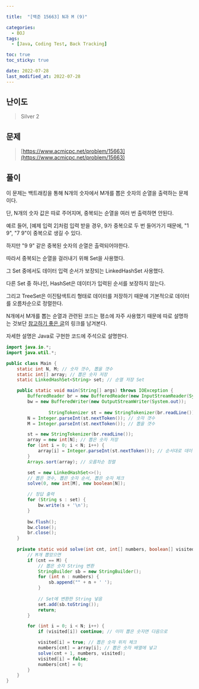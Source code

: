 ```yaml
---

title:  "[백준 15663] N과 M (9)"

categories:
  - BOJ
tags:
  - [Java, Coding Test, Back Tracking]

toc: true
toc_sticky: true

date: 2022-07-28
last_modified_at: 2022-07-28
---
```



## 난이도

> Silver 2

## 문제

> [https://www.acmicpc.net/problem/15663](https://www.acmicpc.net/problem/15663)

## 풀이

이 문제는 백트래킹을 통해 N개의 숫자에서 M개를 뽑은 숫자의 순열을 출력하는 문제이다.

단, N개의 숫자 값은 따로 주어지며, 중복되는 순열을 여러 번 출력하면 안된다.

예르 들어, [예제 입력 2]처럼 입력 받을 경우, 9가 중복으로 두 번 들어가기 때문에, "1 9", "7 9"이 중복으로 생길 수 있다.

하지만 "9 9" 같은 중복된 숫자의 순열은 출력되어야한다.

따라서 중복되는 순열을 걸러내기 위해 Set을 사용했다.

그 Set 중에서도 데이터 입력 순서가 보장되는 LinkedHashSet 사용했다.

다른 Set 중 하나인, HashSet은 데이터가 입력된 순서를 보장하지 않는다.

그리고 TreeSet은 이진탐색트리 형태로 데이터를 저장하기 때문에 기본적으로 데이터를 오름차순으로 정렬한다.

N개에서 M개를 뽑는 순열과 관련된 코드는 평소에 자주 사용했기 때문에 따로 설명하는 것보단 [참고하기 좋은 글](https://bcp0109.tistory.com/14)의 링크를 남겨본다.

자세한 설명은 Java로 구현한 코드에 주석으로 설명한다.

```java
import java.io.*;
import java.util.*;

public class Main {
    static int N, M; // 숫자 갯수, 뽑을 갯수
    static int[] array; // 뽑은 숫자 저장
    static LinkedHashSet<String> set; // 순열 저장 Set

    public static void main(String[] args) throws IOException {
        BufferedReader br = new BufferedReader(new InputStreamReader(System.in));
        bw = new BufferedWriter(new OutputStreamWriter(System.out));
      
				StringTokenizer st = new StringTokenizer(br.readLine());
        N = Integer.parseInt(st.nextToken()); // 숫자 갯수
        M = Integer.parseInt(st.nextToken()); // 뽑을 갯수

      	st = new StringTokenizer(br.readLine());
        array = new int[N]; // 뽑은 숫자 저장
        for (int i = 0; i < N; i++) {
            array[i] = Integer.parseInt(st.nextToken()); // 순서대로 데이터 입력
        }
        Arrays.sort(array); // 오름차순 정렬

      	set = new LinkedHashSet<>();
      	// 뽑은 갯수, 뽑은 숫자 순서, 뽑은 숫자 체크
        solve(0, new int[M], new boolean[N]);

      	// 정답 출력
        for (String s : set) {
            bw.write(s + '\n');
        }
      
        bw.flush();
        bw.close();
        br.close();
    }
  
    private static void solve(int cnt, int[] numbers, boolean[] visited) {
      	// M개 뽑았으면
        if (cnt == M) {
          	// 뽑은 숫자 String 변환
            StringBuilder sb = new StringBuilder();
            for (int n : numbers) {
                sb.append("" + n + ' ');
            }
						
          	// Set에 변환한 String 넣음
            set.add(sb.toString());
            return;
        }

        for (int i = 0; i < N; i++) {
            if (visited[i]) continue; // 이미 뽑은 숫자면 다음으로

            visited[i] = true; // 뽑은 숫자 위치 체크
            numbers[cnt] = array[i]; // 뽑은 숫자 배열에 넣고
            solve(cnt + 1, numbers, visited);
            visited[i] = false;
            numbers[cnt] = 0;
        }
    }
}


```
